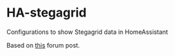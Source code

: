# HA-stegagrid
Configurations to show Stegagrid data in HomeAssistant

Based on [this]([https://](https://community.home-assistant.io/t/stecagrid-xml-data/446620/7)) forum post.